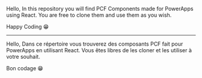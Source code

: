 Hello,
In this repository you will find PCF Components made for PowerApps using React.
You are free to clone them and use them as you wish.

Happy Coding 😁

---------------------------------------------------------------------

Hello,
Dans ce répertoire vous trouverez des composants PCF fait pour PowerApps en utilisant React.
Vous êtes libres de les cloner et les utiliser à votre souhait.

Bon codage 😁
